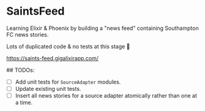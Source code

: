 # SaintsFeed

Learning Elixir & Phoenix by building a "news feed" containing Southampton FC news stories.

Lots of duplicated code & no tests at this stage 🤷

https://saints-feed.gigalixirapp.com/

## TODOs:

- [ ] Add unit tests for `SourceAdapter` modules.
- [ ] Update existing unit tests.
- [ ] Insert all news stories for a source adapter atomically rather than one at a time.
